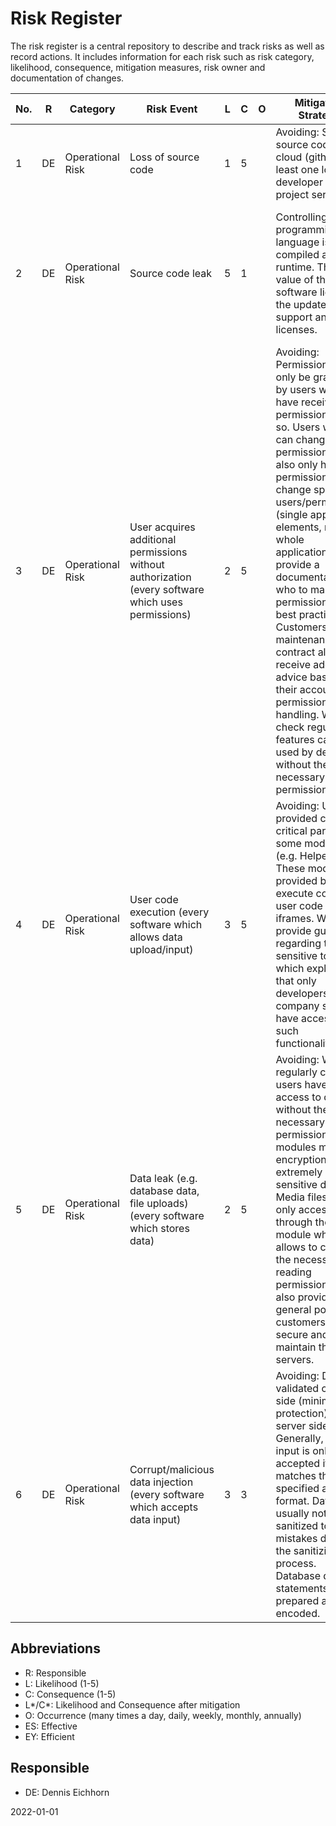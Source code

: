 # Risk Register

The risk register is a central repository to describe and track risks as well as record actions. It includes information for each risk such as risk category, likelihood, consequence, mitigation measures, risk owner and documentation of changes.

| No. | R    | Category         | Risk Event                                                   | L    | C    | O    | Mitigation Strategy                                          | L*   | C*   | Changes | Comments                                                     | ES   | EY   |
| -------- | ---- | ---------------- | ------------------------------------------------------------ | ---- | ---- | ---- | ------------------------------------------------------------ | ---- | ---- | ------- | ------------------------------------------------------------ | ---- | ---- |
| 1        | DE   | Operational Risk | Loss of source code                                          | 1    | 5    |      | Avoiding: Store source code in cloud (github). At least one local developer PC and project server. |      |      |         |                                                              | yes  | yes  |
| 2        | DE   | Operational Risk | Source code leak                                             | 5    | 1    |      | Controlling: The programming language is compiled at runtime. The value of the software lies in the updates, support and licenses. |      |      |         | Many companies transferred the revenue model to subscriptions (e.g. Adobe, Microsoft) in order to avoid similar problems. | yes  | yes  |
| 3        | DE   | Operational Risk | User acquires additional permissions without authorization (every software which uses permissions) | 2    | 5    |      | Avoiding: Permissions can only be granted by users which have received the permissions to do so. Users which can change permissions may also only have the permission to change specific users/permissions (single application elements, not the whole application.). We provide a documentation on who to manage permissions incl. best practices. Customers with a maintenance contract also receive additional advice based on their account permission handling. We also check regularly if features can be used by default without the necessary permissions. |      |      |         | The consequences or severities depend on the permissions which can be acquired. | yes  | yes  |
| 4        | DE   | Operational Risk | User code execution (every software which allows data upload/input) | 3    | 5    |      | Avoiding: User provided code is a critical part of some modules (e.g. Helper, Job). These modules provided by OMS execute code user code in iframes. We provide guidelines regarding this sensitive topic which explains that only developers in a company should have access to such functionalities. |      |      |         |                                                              | yes  | yes  |
| 5        | DE   | Operational Risk | Data leak (e.g. database data, file uploads) (every software which stores data) | 2    | 5    |      | Avoiding: We regularly check if users have access to data without the necessary permissions. Our modules may use encryption for extremely sensitive data. Media files are only accessible through the media module which allows to check the necessary reading permissions. We also provide a general policy for customers who to secure and maintain their servers. |      |      |         | This is a big problem for almost every company working with data. The biggest known leaks happened among others to Adobe, ebay, Equifax, LinkedIn, Yahoo, ... | yes  | yes  |
| 6        | DE   | Operational Risk | Corrupt/malicious data injection (every software which accepts data input) | 3    | 3    |      | Avoiding: Data is validated client side (minimal protection) and server side. Generally, user input is only accepted if it matches the specified allowed format. Data is usually not sanitized to avoid mistakes during the sanitizing process. Database query statements are prepared and encoded. |      |      |         |                                                              | yes  | yes  |

## Abbreviations

* R: Responsible
* L: Likelihood (1-5)
* C: Consequence (1-5)
* L\*/C\*: Likelihood and Consequence after mitigation
* O: Occurrence (many times a day, daily, weekly, monthly, annually)
* ES: Effective
* EY: Efficient

## Responsible

* DE: Dennis Eichhorn



2022-01-01

